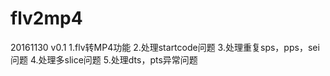 # flv2mp4

20161130 v0.1
1.flv转MP4功能
2.处理startcode问题
3.处理重复sps，pps，sei问题
4.处理多slice问题
5.处理dts，pts异常问题
